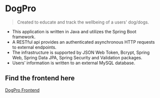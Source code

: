 
# DogPro
> Created to educate and track the wellbeing of a users' dog/dogs.
> 
* This application is written in Java and utilizes the Spring Boot framework. 
* A RESTful api provides an authenticated asynchronous HTTP requests to external endpoints.
* The infrastructure is supported by JSON Web Token, Bcrypt, Spring Web, Spring Data JPA, Spring Security and Validation packages. 
* Users’ information is written to an external MySQL database.
>
## Find the frontend here
[DogPro Frontend](https://github.com/Tfauves/DogPro_Frontend)
